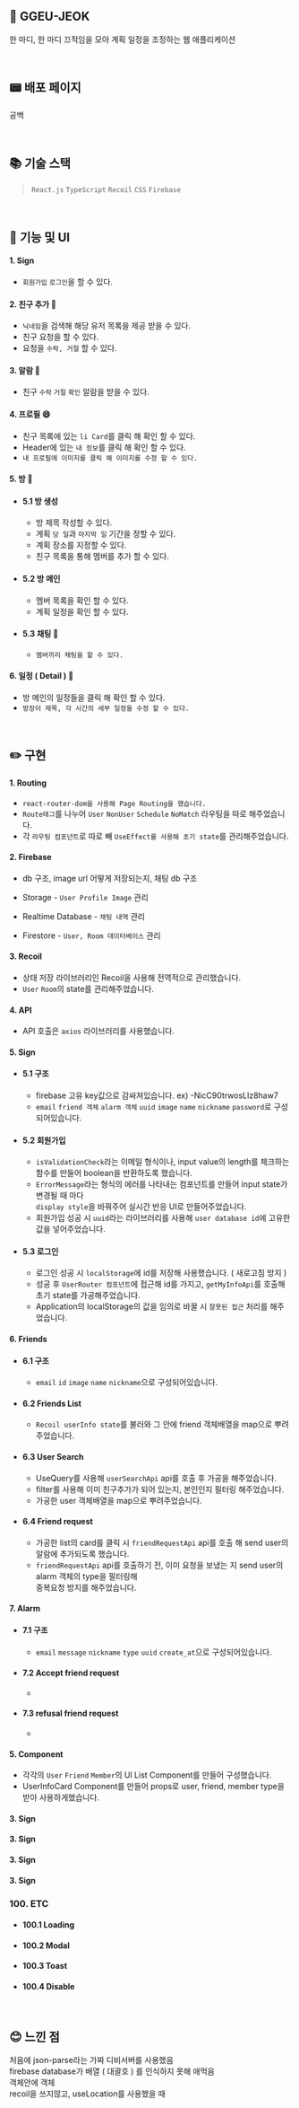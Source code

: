 ## :memo: GGEU-JEOK

한 마디, 한 마디 끄적임을 모아 계획 일정을 조정하는 웹 애플리케이션

<br/>

## :pager: 배포 페이지

공백

<br/>

## :books: 기술 스택

> ``React.js`` ``TypeScript`` ``Recoil`` ``CSS`` ``Firebase``

<br/>

## :eyes: 기능 및 UI

#### 1. Sign

- ``회원가입`` ``로그인``을 할 수 있다.

#### 2. 친구 추가 :couple:

- ``닉네임``을 검색해 해당 유저 목록을 제공 받을 수 있다.
- 친구 요청을 할 수 있다.
- 요청을 ``수락, 거절`` 할 수 있다.

#### 3. 알람 :bell:

- 친구 ``수락`` ``거절`` ``확인`` 알람을 받을 수 있다.

#### 4. 프로필 :smile:

- 친구 목록에 있는 ``li Card``를 클릭 해 확인 할 수 있다.
- Header에 있는 ``내 정보``를 클릭 해 확인 할 수 있다.
- ``내 프로필에 이미지를 클릭 해 이미지를 수정 할 수 있다.``

#### 5. 방 :game_die:

* #### 5.1 방 생성

  - 방 제목 작성할 수 있다.
  - 계획 ``당 일``과 ``마지막 일`` 기간을 정할 수 있다.
  - 계획 장소를 지정할 수 있다.
  - 친구 목록을 통해 멤버를 추가 할 수 있다.
 
* #### 5.2 방 메인

  - 멤버 목록을 확인 할 수 있다.
  - 계획 일정을 확인 할 수 있다.
 
* #### 5.3 채팅 :speech_balloon:

  - ``멤버끼리 채팅을 할 수 있다.``


#### 6. 일정 ( Detail ) :calendar:

- 방 메인의 일정들을 클릭 해 확인 할 수 있다.
- ``방장이 제목, 각 시간의 세부 일정을 수정 할 수 있다.``

<br />

## :pencil2: 구현

#### 1. Routing

- ``react-router-dom을 사용해 Page Routing을 했습니다.``
- ``Route태그``를 나누어 ``User`` ``NonUser`` ``Schedule`` ``NoMatch`` 라우팅을 따로 해주었습니다.
- 각 ``라우팅 컴포넌트``로 따로 빼 ``UseEffect를 사용해 초기 state``를 관리해주었습니다.

#### 2. Firebase

* db 구조, image url 어떻게 저장되는지, 채팅 db 구조

* Storage - ``User Profile Image`` 관리
* Realtime Database - ``채팅 내역`` 관리
* Firestore - ``User, Room 데이터베이스`` 관리

#### 3. Recoil

* 상태 저장 라이브러리인 Recoil을 사용해 전역적으로 관리했습니다.
* ``User`` ``Room``의 state를 관리해주었습니다.

#### 4. API

* API 호출은 ``axios`` 라이브러리를 사용했습니다.

#### 5. Sign

 * #### 5.1 구조

   - firebase 고유 key값으로 감싸져있습니다. ex) -NicC90trwosLIz8haw7
   - ``email`` ``friend 객체`` ``alarm 객체`` ``uuid`` ``image`` ``name`` ``nickname`` ``password``로 구성되어있습니다.

 * #### 5.2 회원가입

   - ``isValidationCheck``라는 이메일 형식이나, input value의 length를 체크하는 함수를 만들어 boolean을 반환하도록 했습니다.
   - ``ErrorMessage``라는 형식의 에러를 나타내는 컴포넌트를 만들어 input state가 변경될 때 마다 <br /> ``display style``을 바꿔주어 실시간 반응 UI로 만들어주었습니다.
   - 회원가입 성공 시 ``uuid``라는 라이브러리를 사용해 ``user database id``에 고유한 값을 넣어주었습니다.
     
 * #### 5.3 로그인

   - 로그인 성공 시 ``localStorage``에 id를 저장해 사용했습니다. ( 새로고침 방지 )
   - 성공 후 ``UserRouter 컴포넌트``에 접근해 id를 가지고, ``getMyInfoApi``를 호출해 초기 state를 가공해주었습니다.
   - Application의 localStorage의 값을 임의로 바꿀 시 ``잘못된 접근`` 처리를 해주었습니다.
  
#### 6. Friends

 * #### 6.1 구조

   - ``email`` ``id`` ``image`` ``name`` ``nickname``으로 구성되어있습니다.

 * #### 6.2 Friends List

   - ``Recoil userInfo state``를 불러와 그 안에 friend 객체배열을 map으로 뿌려주었습니다. 

 * #### 6.3 User Search

   - UseQuery를 사용해 ``userSearchApi`` api를 호출 후 가공을 해주었습니다.
   - filter를 사용해 이미 친구추가가 되어 있는지, 본인인지 필터링 해주었습니다.
   - 가공한 user 객체배열을 map으로 뿌려주었습니다.

 * #### 6.4 Friend request

   - 가공한 list의 card를 클릭 시 ``friendRequestApi`` api를 호출 해 send user의 알람에 추가되도록 했습니다.
   - ``friendRequestApi`` api를 호출하기 전, 이미 요청을 보냈는 지 send user의 alarm 객체의 type을 필터링해 <br /> 중복요청 방지를 해주었습니다.

#### 7. Alarm

 * #### 7.1 구조

   - ``email`` ``message`` ``nickname`` ``type`` ``uuid`` ``create_at``으로 구성되어있습니다.

 * #### 7.2 Accept friend request

   - 
 
 * #### 7.3 refusal friend request

   -  

#### 5. Component

 * 각각의 ``User`` ``Friend`` ``Member``의 Ul List Component를 만들어 구성했습니다.
 * UserInfoCard Component를 만들어 props로 user, friend, member type을 받아 사용하게했습니다.

#### 3. Sign
#### 3. Sign
#### 3. Sign
#### 3. Sign

### 100. ETC

  * #### 100.1 Loading
  * #### 100.2 Modal
  * #### 100.3 Toast
  * #### 100.4 Disable


<br />

## :blush: 느낀 점
처음에 json-parse라는 가짜 디비서버를 사용했음 <br />
firebase database가 배열 ( 대괄호 ) 를 인식하지 못해 애먹음 <br />
객체안에 객체 <br />
recoil을 쓰지않고, useLocation를 사용했을 때 <br />

